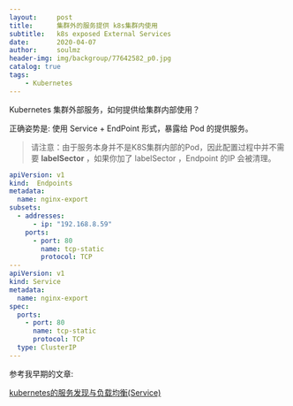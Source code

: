```yaml
---
layout:     post   				    
title:      集群外的服务提供 k8s集群内使用
subtitle:   k8s exposed External Services
date:       2020-04-07		
author:     soulmz				
header-img: img/backgroup/77642582_p0.jpg	
catalog: true 						
tags:								
    - Kubernetes 
---
```


Kubernetes 集群外部服务，如何提供给集群内部使用？

正确姿势是: 使用 Service + EndPoint 形式，暴露给 Pod 的提供服务。

> 请注意：由于服务本身并不是K8S集群内部的Pod，因此配置过程中并不需要 **labelSector**  ，如果你加了 labelSector ，Endpoint 的IP 会被清理。

```yaml
apiVersion: v1
kind:  Endpoints
metadata:
  name: nginx-export
subsets:
  - addresses:
      - ip: "192.168.8.59"
    ports:
      - port: 80
        name: tcp-static
        protocol: TCP
---
apiVersion: v1
kind: Service
metadata:
  name: nginx-export
spec:
  ports:
    - port: 80
      name: tcp-static
      protocol: TCP
  type: ClusterIP
---
```



参考我早期的文章:

[kubernetes的服务发现与负载均衡(Service)](/2019/07/23/kubernetes的服务发现与负载均衡(Service))

